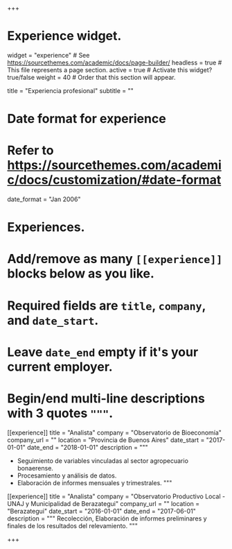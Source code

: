 +++
# Experience widget.
widget = "experience"  # See https://sourcethemes.com/academic/docs/page-builder/
headless = true  # This file represents a page section.
active = true  # Activate this widget? true/false
weight = 40  # Order that this section will appear.

title = "Experiencia profesional"
subtitle = ""

# Date format for experience
#   Refer to https://sourcethemes.com/academic/docs/customization/#date-format
date_format = "Jan 2006"

# Experiences.
#   Add/remove as many `[[experience]]` blocks below as you like.
#   Required fields are `title`, `company`, and `date_start`.
#   Leave `date_end` empty if it's your current employer.
#   Begin/end multi-line descriptions with 3 quotes `"""`.
[[experience]]
  title = "Analista"
  company = "Observatorio de Bioeconomía"
  company_url = ""
  location = "Provincia de Buenos Aires"
  date_start = "2017-01-01"
  date_end = "2018-01-01"
  description = """
  - Seguimiento de variables vinculadas al sector agropecuario bonaerense. 
  - Procesamiento y análisis de datos. 
  - Elaboración de informes mensuales y trimestrales.
  """

[[experience]]
  title = "Analista"
  company = "Observatorio Productivo Local - UNAJ y Municipalidad de Berazategui"
  company_url = ""
  location = "Berazategui"
  date_start = "2016-01-01"
  date_end = "2017-06-01"
  description = """
  Recolección, Elaboración de informes preliminares y finales de los resultados del relevamiento.
  """

+++
